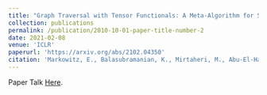 ```yaml
---
title: "Graph Traversal with Tensor Functionals: A Meta-Algorithm for Scalable Learning"
collection: publications
permalink: /publication/2010-10-01-paper-title-number-2
date: 2021-02-08
venue: 'ICLR'
paperurl: 'https://arxiv.org/abs/2102.04350'
citation: 'Markowitz, E., Balasubramanian, K., Mirtaheri, M., Abu-El-Haija, S., Perozzi, B., Steeg, G.V., & Galstyan, A.G. (2021). Graph Traversal with Tensor Functionals: A Meta-Algorithm for Scalable Learning. ArXiv, abs/2102.04350.'
---
```


Paper Talk [Here](https://papertalk.org/papertalks/28955). 
